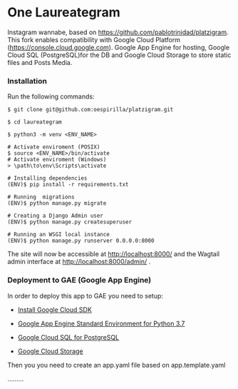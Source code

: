 # One Laureategram
Instagram wannabe, based on https://github.com/pablotrinidad/platzigram. This fork enables compatibility with Google Cloud Platform (https://console.cloud.google.com). Google App Engine for hosting, Google Cloud SQL (PostgreSQL)for the DB and Google Cloud Storage to store static files and Posts Media. 


### Installation
Run the following commands:

    $ git clone git@github.com:oespirilla/platzigram.git
    
    $ cd laureategram
    
    $ python3 -m venv <ENV_NAME>
    
    # Activate enviroment (POSIX)
    $ source <ENV_NAME>/bin/activate
    # Activate enviroment (Windows)
    > \path\to\env\Scripts\activate
    
    # Installing dependencies
    (ENV)$ pip install -r requirements.txt

    # Running  migrations
	(ENV)$ python manage.py migrate
	
	# Creating a Django Admin user
	(ENV)$ python manage.py createsuperuser

	# Running an WSGI local instance
    (ENV)$ python manage.py runserver 0.0.0.0:8000

The site will now be accessible at [http://localhost:8000/](http://localhost:8000/) and the Wagtail admin interface at [http://localhost:8000/admin/](http://localhost:8000/admin/) . 

### Deployment to GAE (Google App Engine)
In order to deploy this app to GAE you need to setup:
- [Install Google Cloud SDK](https://cloud.google.com/sdk/docs/)

- [Google App Engine Standard Environment for Python 3.7](https://cloud.google.com/appengine/docs/standard/python3/quickstart)

- [Google Cloud SQL for PostgreSQL](https://cloud.google.com/sql/docs/postgres/quickstart)

- [Google Cloud Storage](https://cloud.google.com/storage/docs/quickstart-gsutil)


Then you you need to create an app.yaml file based on app.template.yaml


.........



